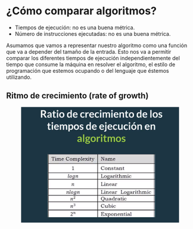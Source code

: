# ¿Cómo comparar algoritmos?

- Tiempos de ejecución: no es una buena métrica.
- Número de instrucciones ejecutadas: no es una buena métrica.

Asumamos que vamos a representar nuestro algoritmo como una función que va a depender del tamaño de la entrada. Esto nos va a permitir comparar los diferentes tiempos de ejecución independientemente del tiempo que consume la máquina en resolver el algoritmo, el estilo de programación que estemos ocupando o del lenguaje que éstemos utilizando.

## Ritmo de crecimiento (rate of growth)

<figure>
    <img id="img1" src="../../assets/como_comparar_algoritmos/como_comparar_algoritmos/1.png" alt="img1"/>
    <figcaption></figcaption>
</figure>
